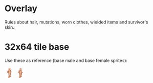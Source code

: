 # Overlay

Rules about hair, mutations, worn clothes, wielded items and survivor's skin.

# 32x64 tile base
Use these as reference (base male and base female sprites):

![male](./image/skin-male.png)
![female](./image/skin-female.png)
